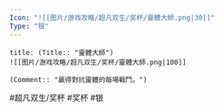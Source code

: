 ```yaml
---
Icon: "![[图片/游戏攻略/超凡双生/奖杯/靈體大師.png|30]]"
Type: "银"
---
```

```ad-common-silver-trophy
title: (Title:: "靈體大師")
![[图片/游戏攻略/超凡双生/奖杯/靈體大師.png|100]]

(Comment:: "贏得對抗靈體的每場戰鬥。")
```

#超凡双生/奖杯 #奖杯 #银

